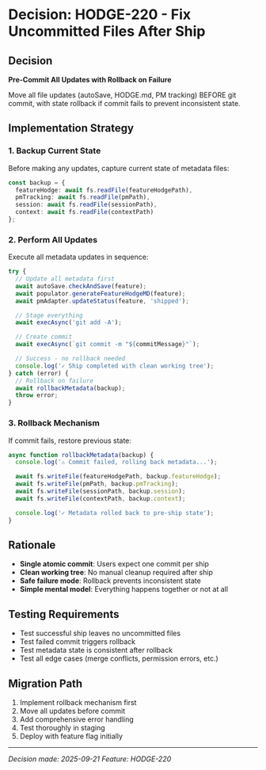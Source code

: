 # Decision: HODGE-220 - Fix Uncommitted Files After Ship

## Decision
**Pre-Commit All Updates with Rollback on Failure**

Move all file updates (autoSave, HODGE.md, PM tracking) BEFORE git commit, with state rollback if commit fails to prevent inconsistent state.

## Implementation Strategy

### 1. Backup Current State
Before making any updates, capture current state of metadata files:
```typescript
const backup = {
  featureHodge: await fs.readFile(featureHodgePath),
  pmTracking: await fs.readFile(pmPath),
  session: await fs.readFile(sessionPath),
  context: await fs.readFile(contextPath)
};
```

### 2. Perform All Updates
Execute all metadata updates in sequence:
```typescript
try {
  // Update all metadata first
  await autoSave.checkAndSave(feature);
  await populator.generateFeatureHodgeMD(feature);
  await pmAdapter.updateStatus(feature, 'shipped');

  // Stage everything
  await execAsync('git add -A');

  // Create commit
  await execAsync(`git commit -m "${commitMessage}"`);

  // Success - no rollback needed
  console.log('✓ Ship completed with clean working tree');
} catch (error) {
  // Rollback on failure
  await rollbackMetadata(backup);
  throw error;
}
```

### 3. Rollback Mechanism
If commit fails, restore previous state:
```typescript
async function rollbackMetadata(backup) {
  console.log('⚠️ Commit failed, rolling back metadata...');

  await fs.writeFile(featureHodgePath, backup.featureHodge);
  await fs.writeFile(pmPath, backup.pmTracking);
  await fs.writeFile(sessionPath, backup.session);
  await fs.writeFile(contextPath, backup.context);

  console.log('✓ Metadata rolled back to pre-ship state');
}
```

## Rationale
- **Single atomic commit**: Users expect one commit per ship
- **Clean working tree**: No manual cleanup required after ship
- **Safe failure mode**: Rollback prevents inconsistent state
- **Simple mental model**: Everything happens together or not at all

## Testing Requirements
- Test successful ship leaves no uncommitted files
- Test failed commit triggers rollback
- Test metadata state is consistent after rollback
- Test all edge cases (merge conflicts, permission errors, etc.)

## Migration Path
1. Implement rollback mechanism first
2. Move all updates before commit
3. Add comprehensive error handling
4. Test thoroughly in staging
5. Deploy with feature flag initially

---
*Decision made: 2025-09-21*
*Feature: HODGE-220*